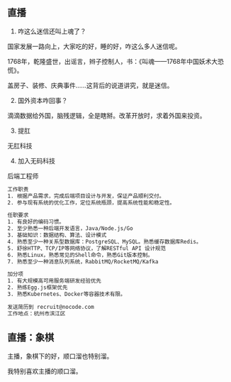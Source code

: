 ## 直播

1. 咋这么迷信还叫上魂了？

国家发展一路向上，大家吃的好，睡的好，咋这么多人迷信呢。

1768年，乾隆盛世，出谣言，辫子控制人，书：《叫魂——1768年中国妖术大恐慌》。

盖房子、装修、庆典事件......这背后的说道讲究，就是迷信。



2. 国外资本咋回事？

滴滴数据给外国，脑残逻辑，全是瞎掰。改革开放时，求着外国来投资。



3. 提肛

无肛科技



4. 加入无码科技

后端工程师

```tex
工作职责
1. 根据产品需求，完成后端项目设计与开发，保证产品顺利交付。
2. 参与现有系统的优化工作，定位系统瓶颈，提高系统性能和稳定性。

任职要求
1. 有良好的编码习惯。
2. 至少熟悉一种后端开发语言，Java/Node.js/Go
3. 基础知识：数据结构、算法、设计模式
4. 熟悉至少一种关系型数据库：PostgreSQL、MySQL。熟悉缓存数据库Redis。
5. 舒徐HTTP、TCP/IP等网络协议，了解RESTful API 设计规范
6. 熟悉Linux，熟悉常见的Shell命令，熟悉Git版本控制。
7. 熟悉至少一种消息队列系统，RabbitMQ/RocketMQ/Kafka

加分项
1. 有大规模高可用服务端研发经验优先
2. 熟练Egg.js框架优先
3. 熟悉Kubernetes、Docker等容器技术有限。

发送简历到 recruit@nocode.com
工作地点：杭州市滨江区

```



## 直播：象棋

主播，象棋下的好，顺口溜也特别溜。

我特别喜欢主播的顺口溜。

